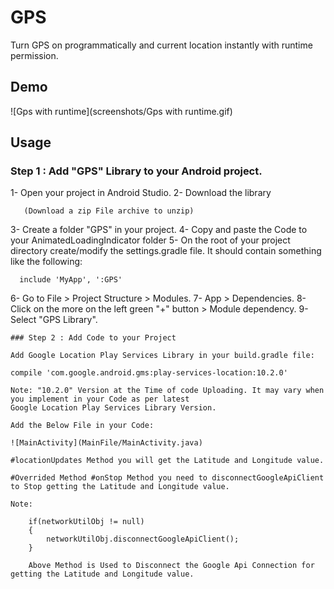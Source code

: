 # GPS
Turn GPS on programmatically and current location instantly with runtime permission.

## Demo
![Gps with runtime](screenshots/Gps with runtime.gif)

 ## Usage
   ### Step 1 : Add "GPS" Library to your Android project.

   1- Open your project in Android Studio.
   2- Download the library
  
       (Download a zip File archive to unzip)
    
   3- Create a folder "GPS" in your project.
   4- Copy and paste the Code to your AnimatedLoadingIndicator folder
   5- On the root of your project directory create/modify the settings.gradle file. It should contain something like the following:

      include 'MyApp', ':GPS'

   6- Go to File > Project Structure > Modules.
   7- App > Dependencies.
   8- Click on the more on the left green "+" button > Module dependency.
   9- Select "GPS Library".
   
    ### Step 2 : Add Code to your Project
    
    Add Google Location Play Services Library in your build.gradle file:
    
    compile 'com.google.android.gms:play-services-location:10.2.0'
    
    Note: "10.2.0" Version at the Time of code Uploading. It may vary when you implement in your Code as per latest 
    Google Location Play Services Library Version.
    
    Add the Below File in your Code:
    
    ![MainActivity](MainFile/MainActivity.java)
    
    #locationUpdates Method you will get the Latitude and Longitude value.
    
    #Overrided Method #onStop Method you need to disconnectGoogleApiClient to Stop getting the Latitude and Longitude value.
    
    Note:
    
        if(networkUtilObj != null)
        {
            networkUtilObj.disconnectGoogleApiClient();
        }
        
        Above Method is Used to Disconnect the Google Api Connection for getting the Latitude and Longitude value.
    
    
